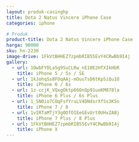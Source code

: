 ```yaml
---
layout: produk-casinghp
title: Dota 2 Natus Vincere iPhone Case
categories: iphone

# Produk
product-title: Dota 2 Natus Vincere iPhone Case
harga: 90000
sku: hn-2230
image-drive: 1FkVtBHHEZ7zpmbRIB55EvY4CRwBb9I4j
gallery:
  - url: 1OwbFYDLa5g9SuCLRw_nE10E2HfXIkHbR
    title: iPhone 5 / 5s / SE
  - url: 1kJohqSs8FOqAAj-mOuuTsD6tKpSiQu1O
    title: iPhone 6 / 6s
  - url: 1z-ccjK_VQxgOktp66OnQp91uoKM878la
    title: iPhone 6 Plus / 6s Plus
  - url: 1_SN0io7COqFsfYruLV4DNdsrXfSs3K5n
    title: iPhone 7 / 8
  - url: 1vIRTaMTjY3g0DfOIEeGEvUrt0UHxZABj
    title: iPhone 7 Plus / 8 Plus
  - url: 1FkVtBHHEZ7zpmbRIB55EvY4CRwBb9I4j
    title: iPhone X
---
```

